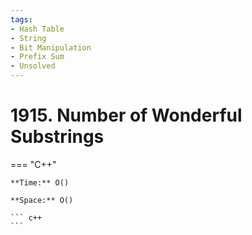 ```yaml
---
tags:
- Hash Table
- String
- Bit Manipulation
- Prefix Sum
- Unsolved
---
```



# 1915. Number of Wonderful Substrings

=== "C++"

    **Time:** O()

    **Space:** O()

    ``` c++
    ```